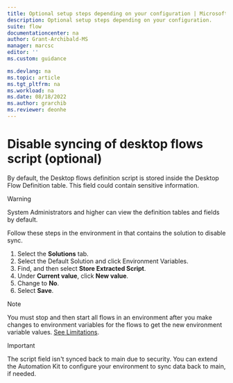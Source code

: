 ```yaml
---
title: Optional setup steps depending on your configuration | Microsoft Docs
description: Optional setup steps depending on your configuration.
suite: flow
documentationcenter: na
author: Grant-Archibald-MS
manager: marcsc
editor: ''
ms.custom: guidance

ms.devlang: na
ms.topic: article
ms.tgt_pltfrm: na
ms.workload: na
ms.date: 08/18/2022
ms.author: grarchib
ms.reviewer: deonhe
---
```


# Disable syncing of desktop flows script (optional)

By default, the Desktop flows definition script is stored inside the Desktop Flow Definition table. This field could contain sensitive information.

>[!WARNING]
>System Administrators and higher can view the definition tables and fields by default.

Follow these steps in the environment in that contains the solution to disable sync.

1. Select the **Solutions** tab.
1. Select the Default Solution and click Environment Variables.
1. Find, and then select **Store Extracted Script**.
1. Under **Current value**, click **New value**.
1. Change to **No**.
1. Select **Save**.

>[!NOTE]
>You must stop and then start all flows in an environment after you make changes to environment variables for the flows to get the new environment variable values. [See Limitations](../limitations.md).

>[!IMPORTANT]
>The script field isn't synced back to main due to security. You can extend the Automation Kit to configure your environment to sync data back to main, if needed.
